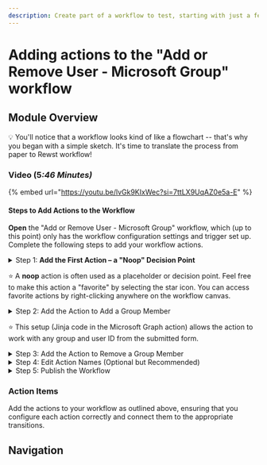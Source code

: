 ```yaml
---
description: Create part of a workflow to test, starting with just a few actions.
---
```


# Adding actions to the "Add or Remove User - Microsoft Group" workflow

## Module Overview

:bulb: You'll notice that a workflow looks kind of like a flowchart -- that's why you began with a simple sketch. It's time to translate the process from paper to Rewst workflow!

### Video (&#x35;_:46 Minutes)_

{% embed url="https://youtu.be/lvGk9KIxWec?si=7ttLX9UqAZ0e5a-E" %}

#### Steps to Add Actions to the Workflow

**Open** the "Add or Remove User - Microsoft Group" workflow, which (up to this point) only has the workflow configuration settings and trigger set up. Complete the following steps to add your workflow actions.

<details>

<summary>Step 1: <strong>Add the First Action – a "Noop" Decision Point</strong></summary>

1. **Search** for and add a "noop" action to your workflow.&#x20;
2. **Rename** the action to "add\_or\_remove."
3. **Configure** this action as a decision point by adding two custom condition transitions:

For the first transition, **label** it "Add to Group," select _custom condition_, and enter `{{ CTX.action == "add" }}` in the Jinja editor. Notice that if you open the editor (by selecting the "Jinja burger" icon to access a pop-up window), typing "CTX." will show you the three input variables that you added to the workflow configuration settings, and you can select "action" rather than typing it manually.

For the second transition, **label** it "Remove from Group," select _custom condition_, and enter `{{ CTX.action == "remove" }}` in the Jinja editor.

</details>

:star: A **noop** action is often used as a placeholder or decision point. Feel free to make this action a "favorite" by selecting the star icon. You can access favorite actions by right-clicking anywhere on the workflow canvas.

<details>

<summary>Step 2: Add the Action to Add a Group Member</summary>

1. **Search** for "Graph Add."
2. **Drag and drop** the "Add Group Member" Microsoft Graph action into the workflow canvas, connecting it to the Add transition from the "add\_or\_remove" action by clicking the dot (at the bottom of the transition box) and holding down to "draw" an arrow to the action.
3. **Select** the action and **enter** the required parameters in the Jinja editor:

For Group, **enter** `{{ CTX.group_id }}`.

For User, **enter** `{{ CTX.user_id }}`.

</details>

:star: This setup (Jinja code in the Microsoft Graph action) allows the action to work with any group and user ID from the submitted form.

<details>

<summary>Step 3: Add the Action to Remove a Group Member</summary>

1. **Search** for "Graph Remove."
2. **Drag and drop** the "Remove Group Member" action below the "Remove" transition, connecting the two.
3. **Repeat** the steps to add the same code for the action parameters as you did for the "Add Group Member" action.

</details>

<details>

<summary>Step 4: Edit Action Names (Optional but Recommended)</summary>

To make the workflow clearer, consider **editing** the names of the actions to remove the "Microsoft\_Graph\_" prefix. Shorter action names are easier to view/read on the workflow canvas.

</details>

<details>

<summary>Step 5: Publish the Workflow</summary>

Remember, while Rewst auto-saves your work, it’s a good habit to **publish** after significant updates. This not only saves your progress but also allows you to add comments that can be useful if you ever need to revert to a previous version through the "Workflow History" icon.

</details>

### Action Items

Add the actions to your workflow as outlined above, ensuring that you configure each action correctly and connect them to the appropriate transitions.

## Navigation
